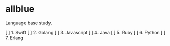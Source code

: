 # allblue
Language base study.

[ ] 1. Swift
[ ] 2. Golang
[ ] 3. Javascript
[ ] 4. Java
[ ] 5. Ruby
[ ] 6. Python
[ ] 7. Erlang



